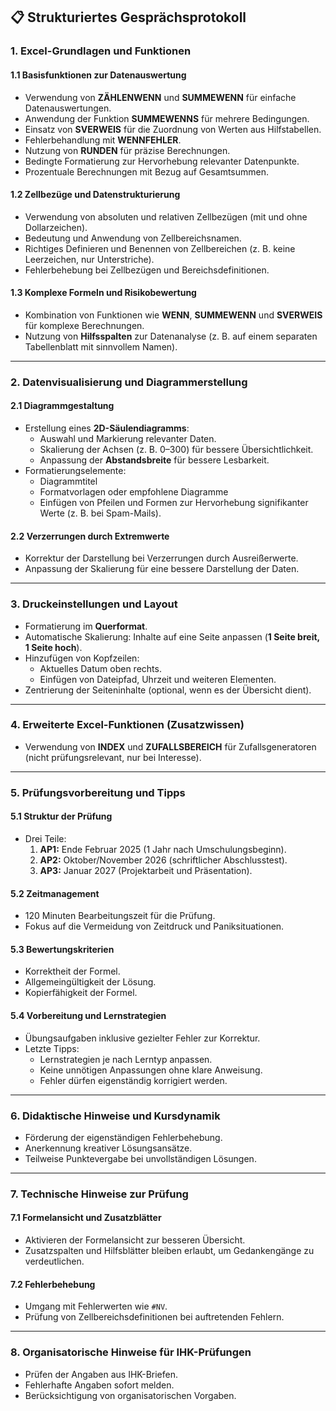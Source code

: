 ## 📋 **Strukturiertes Gesprächsprotokoll**

### 1. **Excel-Grundlagen und Funktionen**

#### 1.1 **Basisfunktionen zur Datenauswertung**

- Verwendung von **ZÄHLENWENN** und **SUMMEWENN** für einfache Datenauswertungen.
- Anwendung der Funktion **SUMMEWENNS** für mehrere Bedingungen.
- Einsatz von **SVERWEIS** für die Zuordnung von Werten aus Hilfstabellen.
- Fehlerbehandlung mit **WENNFEHLER**.
- Nutzung von **RUNDEN** für präzise Berechnungen.
- Bedingte Formatierung zur Hervorhebung relevanter Datenpunkte.
- Prozentuale Berechnungen mit Bezug auf Gesamtsummen.

#### 1.2 **Zellbezüge und Datenstrukturierung**

- Verwendung von absoluten und relativen Zellbezügen (mit und ohne Dollarzeichen).
- Bedeutung und Anwendung von Zellbereichsnamen.
- Richtiges Definieren und Benennen von Zellbereichen (z. B. keine Leerzeichen, nur Unterstriche).
- Fehlerbehebung bei Zellbezügen und Bereichsdefinitionen.

#### 1.3 **Komplexe Formeln und Risikobewertung**

- Kombination von Funktionen wie **WENN**, **SUMMEWENN** und **SVERWEIS** für komplexe Berechnungen.
- Nutzung von **Hilfsspalten** zur Datenanalyse (z. B. auf einem separaten Tabellenblatt mit sinnvollem Namen).

---

### 2. **Datenvisualisierung und Diagrammerstellung**

#### 2.1 **Diagrammgestaltung**

- Erstellung eines **2D-Säulendiagramms**:
    - Auswahl und Markierung relevanter Daten.
    - Skalierung der Achsen (z. B. 0–300) für bessere Übersichtlichkeit.
    - Anpassung der **Abstandsbreite** für bessere Lesbarkeit.
- Formatierungselemente:
    - Diagrammtitel
    - Formatvorlagen oder empfohlene Diagramme
    - Einfügen von Pfeilen und Formen zur Hervorhebung signifikanter Werte (z. B. bei Spam-Mails).

#### 2.2 **Verzerrungen durch Extremwerte**

- Korrektur der Darstellung bei Verzerrungen durch Ausreißerwerte.
- Anpassung der Skalierung für eine bessere Darstellung der Daten.

---

### 3. **Druckeinstellungen und Layout**

- Formatierung im **Querformat**.
- Automatische Skalierung: Inhalte auf eine Seite anpassen (**1 Seite breit, 1 Seite hoch**).
- Hinzufügen von Kopfzeilen:
    - Aktuelles Datum oben rechts.
    - Einfügen von Dateipfad, Uhrzeit und weiteren Elementen.
- Zentrierung der Seiteninhalte (optional, wenn es der Übersicht dient).

---

### 4. **Erweiterte Excel-Funktionen (Zusatzwissen)**

- Verwendung von **INDEX** und **ZUFALLSBEREICH** für Zufallsgeneratoren (nicht prüfungsrelevant, nur bei Interesse).

---

### 5. **Prüfungsvorbereitung und Tipps**

#### 5.1 **Struktur der Prüfung**

- Drei Teile:
    1. **AP1:** Ende Februar 2025 (1 Jahr nach Umschulungsbeginn).
    2. **AP2:** Oktober/November 2026 (schriftlicher Abschlusstest).
    3. **AP3:** Januar 2027 (Projektarbeit und Präsentation).

#### 5.2 **Zeitmanagement**

- 120 Minuten Bearbeitungszeit für die Prüfung.
- Fokus auf die Vermeidung von Zeitdruck und Paniksituationen.

#### 5.3 **Bewertungskriterien**

- Korrektheit der Formel.
- Allgemeingültigkeit der Lösung.
- Kopierfähigkeit der Formel.

#### 5.4 **Vorbereitung und Lernstrategien**

- Übungsaufgaben inklusive gezielter Fehler zur Korrektur.
- Letzte Tipps:
    - Lernstrategien je nach Lerntyp anpassen.
    - Keine unnötigen Anpassungen ohne klare Anweisung.
    - Fehler dürfen eigenständig korrigiert werden.

---

### 6. **Didaktische Hinweise und Kursdynamik**

- Förderung der eigenständigen Fehlerbehebung.
- Anerkennung kreativer Lösungsansätze.
- Teilweise Punktevergabe bei unvollständigen Lösungen.

---

### 7. **Technische Hinweise zur Prüfung**

#### 7.1 **Formelansicht und Zusatzblätter**

- Aktivieren der Formelansicht zur besseren Übersicht.
- Zusatzspalten und Hilfsblätter bleiben erlaubt, um Gedankengänge zu verdeutlichen.

#### 7.2 **Fehlerbehebung**

- Umgang mit Fehlerwerten wie `#NV`.
- Prüfung von Zellbereichsdefinitionen bei auftretenden Fehlern.

---

### 8. **Organisatorische Hinweise für IHK-Prüfungen**

- Prüfen der Angaben aus IHK-Briefen.
- Fehlerhafte Angaben sofort melden.
- Berücksichtigung von organisatorischen Vorgaben.